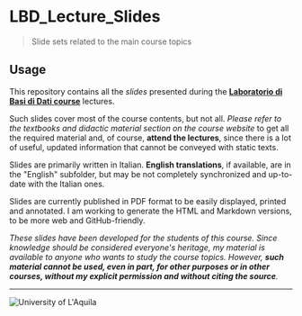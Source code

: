 # LBD_Lecture_Slides

>  Slide sets related to the main course topics

## Usage

This repository contains all the *slides* presented during the [**Laboratorio di Basi di Dati course**](https://laboratoriobasididati-univaq.github.io) lectures.

Such slides cover most of the course contents, but not all. *Please refer to the textbooks and didactic material section on the course website* to get all the required material and, of course, **attend the lectures**, since there is a lot of useful, updated information that cannot be conveyed with static texts.

Slides are primarily written in Italian. **English translations**, if available, are in the "English" subfolder, but may be not completely synchronized and up-to-date with the Italian ones.

Slides are currently published in PDF format to be easily displayed, printed and annotated. I am working to generate the HTML and Markdown versions, to be more web and GitHub-friendly.

*These slides have been developed for the students of this course. 
Since knowledge should be considered everyone's heritage, my material is available to anyone who wants to study the course topics. However, **such material cannot be used, even in part, for other purposes or in other courses, without my explicit permission and without citing the source**.*

---

![University of L'Aquila](https://www.disim.univaq.it/skins/aqua/img/logo2021-2.png)